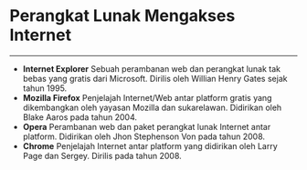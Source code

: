 # Perangkat Lunak  Mengakses Internet
---
- **Internet Explorer**
	Sebuah perambanan web dan perangkat lunak tak bebas yang gratis dari Microsoft. Dirilis oleh Willian Henry Gates sejak tahun 1995.
- **Mozilla Firefox**
	Penjelajah Internet/Web antar platform gratis yang dikembangkan oleh yayasan Mozilla dan sukarelawan. Didirikan oleh Blake Aaros pada tahun 2004.
- **Opera**
	Perambanan web dan paket perangkat lunak Internet antar platform. Didirikan oleh Jhon Stephenson Von pada tahun 2008.
- **Chrome** 
	Penjelajah Internet antar platform yang didirikan oleh Larry Page dan Sergey. Dirilis pada tahun 2008.